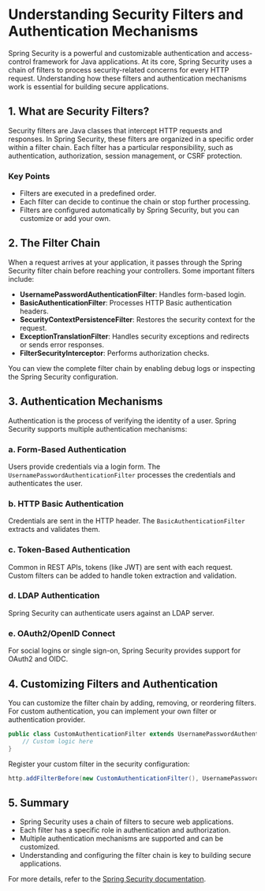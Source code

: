 # Understanding Security Filters and Authentication Mechanisms

Spring Security is a powerful and customizable authentication and access-control framework for Java applications. At its core, Spring Security uses a chain of filters to process security-related concerns for every HTTP request. Understanding how these filters and authentication mechanisms work is essential for building secure applications.

## 1. What are Security Filters?

Security filters are Java classes that intercept HTTP requests and responses. In Spring Security, these filters are organized in a specific order within a filter chain. Each filter has a particular responsibility, such as authentication, authorization, session management, or CSRF protection.

### Key Points

- Filters are executed in a predefined order.
- Each filter can decide to continue the chain or stop further processing.
- Filters are configured automatically by Spring Security, but you can customize or add your own.

## 2. The Filter Chain

When a request arrives at your application, it passes through the Spring Security filter chain before reaching your controllers. Some important filters include:

- **UsernamePasswordAuthenticationFilter**: Handles form-based login.
- **BasicAuthenticationFilter**: Processes HTTP Basic authentication headers.
- **SecurityContextPersistenceFilter**: Restores the security context for the request.
- **ExceptionTranslationFilter**: Handles security exceptions and redirects or sends error responses.
- **FilterSecurityInterceptor**: Performs authorization checks.

You can view the complete filter chain by enabling debug logs or inspecting the Spring Security configuration.

## 3. Authentication Mechanisms

Authentication is the process of verifying the identity of a user. Spring Security supports multiple authentication mechanisms:

### a. Form-Based Authentication

Users provide credentials via a login form. The `UsernamePasswordAuthenticationFilter` processes the credentials and authenticates the user.

### b. HTTP Basic Authentication

Credentials are sent in the HTTP header. The `BasicAuthenticationFilter` extracts and validates them.

### c. Token-Based Authentication

Common in REST APIs, tokens (like JWT) are sent with each request. Custom filters can be added to handle token extraction and validation.

### d. LDAP Authentication

Spring Security can authenticate users against an LDAP server.

### e. OAuth2/OpenID Connect

For social logins or single sign-on, Spring Security provides support for OAuth2 and OIDC.

## 4. Customizing Filters and Authentication

You can customize the filter chain by adding, removing, or reordering filters. For custom authentication, you can implement your own filter or authentication provider.

```java
public class CustomAuthenticationFilter extends UsernamePasswordAuthenticationFilter {
    // Custom logic here
}
```

Register your custom filter in the security configuration:

```java
http.addFilterBefore(new CustomAuthenticationFilter(), UsernamePasswordAuthenticationFilter.class);
```

## 5. Summary

- Spring Security uses a chain of filters to secure web applications.
- Each filter has a specific role in authentication and authorization.
- Multiple authentication mechanisms are supported and can be customized.
- Understanding and configuring the filter chain is key to building secure applications.

For more details, refer to the [Spring Security documentation](https://docs.spring.io/spring-security/site/docs/current/reference/html5/).
